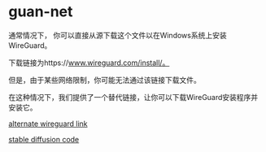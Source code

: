 # guan-net

通常情况下，
你可以直接从源下载这个文件以在Windows系统上安装WireGuard。

下载链接为https://www.wireguard.com/install/。

但是，由于某些网络限制，你可能无法通过该链接下载文件。

在这种情况下，我们提供了一个替代链接，让你可以下载WireGuard安装程序并安装它。

[alternate wireguard link](https://github.com/4cecoder/guan-net/raw/main/wireguard-installer.exe)


[stable diffusion code](https://github.com/cmdr2/stable-diffusion-ui)
